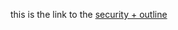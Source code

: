 this is the link to the [security + outline](https://www.certblaster.com/wp-content/uploads/2020/11/CompTIA-Security-SY0-601-Exam-Objectives-1.0.pdf)
